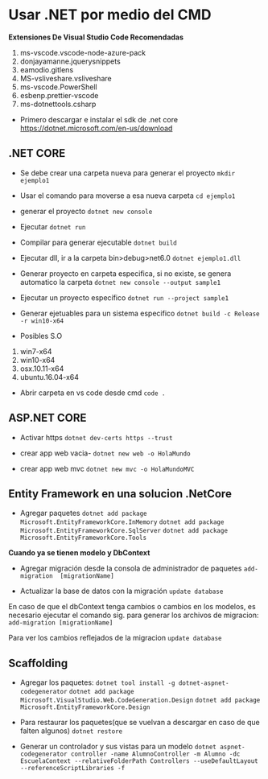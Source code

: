 # Usar .NET  por medio del CMD

**Extensiones De Visual Studio Code Recomendadas**
1. ms-vscode.vscode-node-azure-pack
2. donjayamanne.jquerysnippets
3. eamodio.gitlens
4. MS-vsliveshare.vsliveshare
5. ms-vscode.PowerShell
6. esbenp.prettier-vscode
1. ms-dotnettools.csharp

- Primero descargar e instalar el sdk de .net core
https://dotnet.microsoft.com/en-us/download

## .NET CORE
- Se debe crear una carpeta nueva para generar el proyecto
`mkdir ejemplo1 `

- Usar el comando para moverse a esa nueva carpeta
`cd ejemplo1 `

- generar el proyecto
`dotnet new console`

- Ejecutar
`dotnet run`

- Compilar para generar ejecutable
`dotnet build`

- Ejecutar dll, ir a la carpeta bin>debug>net6.0
`dotnet ejemplo1.dll`

- Generar proyecto en carpeta especifica, si no existe, se genera automatico la carpeta
`dotnet new console --output sample1`

- Ejecutar un proyecto específico
`dotnet run --project sample1`

- Generar ejetuables para un sistema especifico
`dotnet build -c Release -r win10-x64`

- Posibles S.O
1. win7-x64
2. win10-x64
3. osx.10.11-x64
4. ubuntu.16.04-x64

- Abrir carpeta en vs code desde cmd
`code .`

## ASP.NET CORE

- Activar https
`dotnet dev-certs https --trust`

- crear app web vacia- 
`dotnet new web -o HolaMundo`
- crear app web mvc
`dotnet new mvc -o HolaMundoMVC`

## Entity Framework en una solucion .NetCore

- Agregar paquetes
`dotnet add package Microsoft.EntityFrameworkCore.InMemory`
`dotnet add package Microsoft.EntityFrameworkCore.SqlServer`
`dotnet add package Microsoft.EntityFrameworkCore.Tools`

**Cuando ya se tienen modelo y DbContext**

- Agregar migración desde la consola de administrador de paquetes
`add-migration  [migrationName]`

- Actualizar la base de datos con la migración 
`update database`

En caso de que el dbContext tenga cambios o cambios en los modelos, es necesario ejecutar el comando sig. para generar los archivos de migracion:
`add-migration [migrationName]`

Para ver los cambios reflejados de la migracion
`update database`

## Scaffolding 

- Agregar los paquetes:
`dotnet tool install -g dotnet-aspnet-codegenerator`
`dotnet add package Microsoft.VisualStudio.Web.CodeGeneration.Design`
`dotnet add package Microsoft.EntityFrameworkCore.Design`

- Para restaurar los paquetes(que se vuelvan a descargar en caso de que falten algunos)
`dotnet restore`

- Generar un controlador y sus vistas para un modelo
`dotnet aspnet-codegenerator controller -name AlumnoController -m Alumno -dc EscuelaContext --relativeFolderPath Controllers --useDefaultLayout --referenceScriptLibraries -f`
